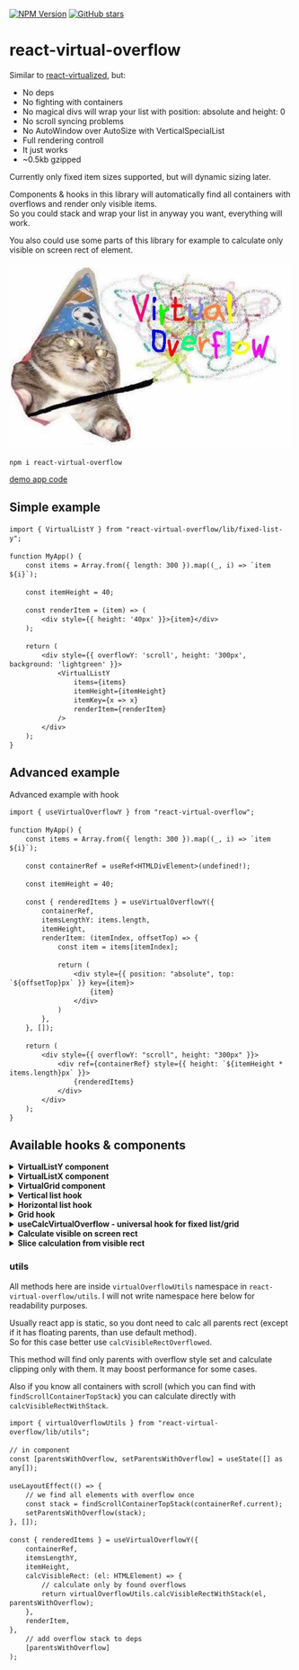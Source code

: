 [![NPM Version](https://badge.fury.io/js/react-virtual-overflow.svg?style=flat)](https://www.npmjs.com/package/react-virtual-overflow)
[![GitHub stars](https://img.shields.io/github/stars/Morglod/react-virtual-overflow.svg?style=social&label=Star)](https://gitHub.com/Morglod/react-virtual-overflow/)

# react-virtual-overflow

Similar to [react-virtualized](https://github.com/bvaughn/react-virtualized), but:

-   No deps
-   No fighting with containers
-   No magical divs will wrap your list with position: absolute and height: 0
-   No scroll syncing problems
-   No AutoWindow over AutoSize with VerticalSpecialList
-   Full rendering controll
-   It just works
-   ~0.5kb gzipped

Currently only fixed item sizes supported, but will dynamic sizing later.

Components & hooks in this library will automatically find all containers with overflows and render only visible items.  
So you could stack and wrap your list in anyway you want, everything will work.

You also could use some parts of this library for example to calculate only visible on screen rect of element.

![](./important.jpg)

```
npm i react-virtual-overflow
```

[demo app code](src/examples/demo.tsx)

## Simple example

```tsx
import { VirtualListY } from "react-virtual-overflow/lib/fixed-list-y";

function MyApp() {
    const items = Array.from({ length: 300 }).map((_, i) => `item ${i}`);

    const itemHeight = 40;

    const renderItem = (item) => (
        <div style={{ height: '40px' }}>{item}</div>
    );

    return (
        <div style={{ overflowY: 'scroll', height: '300px', background: 'lightgreen' }}>
            <VirtualListY
                items={items}
                itemHeight={itemHeight}
                itemKey={x => x}
                renderItem={renderItem}
            />
        </div>
    );
}
```

## Advanced example

Advanced example with hook

```tsx
import { useVirtualOverflowY } from "react-virtual-overflow";

function MyApp() {
    const items = Array.from({ length: 300 }).map((_, i) => `item ${i}`);

    const containerRef = useRef<HTMLDivElement>(undefined!);

    const itemHeight = 40;

    const { renderedItems } = useVirtualOverflowY({
        containerRef,
        itemsLengthY: items.length,
        itemHeight,
        renderItem: (itemIndex, offsetTop) => {
            const item = items[itemIndex];
            
            return (
                <div style={{ position: "absolute", top: `${offsetTop}px` }} key={item}>
                    {item}
                </div>
            )
        },
    }, []);

    return (
        <div style={{ overflowY: "scroll", height: "300px" }}>
            <div ref={containerRef} style={{ height: `${itemHeight * items.length}px` }}>
                {renderedItems}
            </div>
        </div>
    );
}
```

## Available hooks & components

<details>
<summary>
<b>VirtualListY component</b>
</summary>

This component is used to render vertical list

```tsx
import { VirtualListY } from "react-virtual-overflow/lib/fixed-list-y";

type VirtualListYProps<ItemT> = {
    items: ItemT[],
    itemHeight: number,
    // used to calculate react key when rendering
    itemKey: (item: ItemT, itemIndex: number) => string,
    overscanItemsCount?: number,
    renderItem: (item: ItemT, itemIndex: number, contentTopOffset: number) => React.ReactNode,
    calcVisibleRect?: VirtualOverflowCalcVisibleRectFn
};

function MyApp() {
    const items = Array.from({ length: 300 }).map((_, i) => `item ${i}`);

    const itemHeight = 40;

    const renderItem = (item) => (
        <div style={{ height: '40px' }}>{item}</div>
    );

    return (
        <div style={{ overflowY: 'scroll', height: '300px', background: 'lightgreen' }}>
            <VirtualListY
                items={items}
                itemHeight={itemHeight}
                itemKey={x => x}
                renderItem={renderItem}
            />
        </div>
    );
}
```

</details>


<details>
<summary>
<b>VirtualListX component</b>
</summary>

This component is used to render horizontal list

```tsx
import { VirtualListX } from "react-virtual-overflow/lib/fixed-list-x";

type VirtualListXProps<ItemT> = {
    items: ItemT[],
    itemWidth: number,
    itemKey: (item: ItemT, itemIndex: number) => string,
    overscanItemsCount?: number,
    renderItem: (item: ItemT, itemIndex: number, contentTopOffset: number) => React.ReactNode,
    calcVisibleRect?: VirtualOverflowCalcVisibleRectFn
};

function MyApp() {
    const items = Array.from({ length: 300 }).map((_, i) => `item ${i}`);

    const itemWidth = 40;

    const renderItem = (item) => (
        <div style={{ width: '40px' }}>{item}</div>
    );

    return (
        <div style={{ overflowX: 'scroll', height: '300px', background: 'lightgreen' }}>
            <VirtualListX
                items={items}
                itemWidth={itemWidth}
                itemKey={x => x}
                renderItem={renderItem}
            />
        </div>
    );
}
```

</details>


<details>
<summary>
<b>VirtualGrid component</b>
</summary>

This component is used to render grid

```tsx
import { VirtualGrid } from "react-virtual-overflow/lib/fixed-grid";

type VirtualGridProps<ItemT> = {
    items: ItemT[][],
    columnsNum: number,
    itemWidth: number,
    itemHeight: number,
    itemKey: (item: ItemT, itemIndexX: number, itemIndexY: number) => string,
    overscanItemsCount?: number,
    renderItem: (item: ItemT, itemIndexX: number, leftOffsetPx: number, itemIndexY: number, topOffsetPx: number) => React.ReactNode,
    calcVisibleRect?: VirtualOverflowCalcVisibleRectFn
};

function GridExample() {
    const items = itemsGrid;

    return (
        <div style={{ overflowY: 'scroll', height: '300px', background: 'lightgreen' }}>
            <VirtualGrid
                items={items}
                columnsNum={300}
                itemWidth={40}
                itemHeight={80}
                itemKey={x => x}
                overscanItemsCount={3}
                renderItem={item => <div style={{ width: '40px', height: '80px' }}>{item}</div>}
            />
        </div>
    );
}
```

</details>


<details>
<summary>
<b>Vertical list hook</b>
</summary>

`useVirtualOverflowY` hook that computes and renders vertical list

It accepts this params:

```ts
type UseVirtualOverflowParamsY = {
    // reference to container with elements (not scroll)
    containerRef: React.MutableRefObject<HTMLElement>;

    // total num of items
    itemsLengthY: number;

    // how to render each item
    renderItem: (itemIndex: number, contentTopOffsetPx: number) => React.ReactNode;

    // height of one item in pixels
    itemHeight: number;

    // how much items should be rendered beyond visible border
    // default=3
    overscanItemsCount?: number;

    // function to calculate visible rect (check utils for other options)
    calcVisibleRect?: CalcVisibleRectFn;
};
```

And returns:

```ts
{
    renderedItems: React.Node[],

    // method that will force update calculations
    updateViewRect: () => void,
}
```

</details>


<details>
<summary>
<b>Horizontal list hook</b>
</summary>

`useVirtualOverflowX` hook that computes and renders horizontal list

It accepts this params:

```ts
type UseVirtualOverflowParamsX = {
    // reference to container with elements (not scroll)
    containerRef: React.MutableRefObject<HTMLElement>;

    // total num of items
    itemsLengthX: number;

    // how to render each item
    renderItem: (itemIndex: number, contentLeftOffsetPx: number) => React.ReactNode;

    // width of one item in pixels
    itemWidth: number;

    // how much items should be rendered beyond visible border
    // default=3
    overscanItemsCount?: number;

    // function to calculate visible rect (check utils for other options)
    calcVisibleRect?: CalcVisibleRectFn;
};
```

And returns:

```ts
{
    renderedItems: React.Node[],

    // method that will force update calculations
    updateViewRect: () => void,
}
```

</details>


<details>
<summary>
<b>Grid hook</b>
</summary>

`useVirtualOverflowGrid` hook that computes and renders horizontal list

It accepts this params:

```ts
type UseVirtualOverflowParamsGrid = {
    // reference to container with elements (not scroll)
    containerRef: React.MutableRefObject<HTMLElement>;

    // total num of items horizontal
    itemsLengthX: number;

    // total num of items vertical
    itemsLengthY: number;

    // how to render each item
    renderItem: (itemIndexX: number, leftOffsetPx: number, itemIndexY: number, topOffsetPx: number) => React.ReactNode;

    // width of one item in pixels
    itemWidth: number;

    // height of one item in pixels
    itemHeight: number;

    // how much items should be rendered beyond visible border
    // default=3
    overscanItemsCount?: number;

    // function to calculate visible rect (check utils for other options)
    calcVisibleRect?: CalcVisibleRectFn;
};
```

And returns:

```ts
{
    renderedItems: React.Node[],

    // method that will force update calculations
    updateViewRect: () => void,
}
```

</details>


<details>
<summary>
<b>useCalcVirtualOverflow - universal hook for fixed list/grid</b>
</summary>

`useCalcVirtualOverflow` hook that computes visible rect at calculates slice of items that should be rendered

It could be used if you want to render items manually, and you need only slice calculated

It accepts this params:

```ts
type UseVirtualOverflowParams = {
    containerRef: React.MutableRefObject<HTMLElement>,
    itemsLengthX?: number,
    itemsLengthY?: number,
    /** if undefined, then horizontal calculation will be skipped */
    itemWidth?: number,
    /** if undefined, then vertical calculation will be skipped */
    itemHeight?: number,
    /** default=3 */
    overscanItemsCount?: number,
    calcVisibleRect?: VirtualOverflowCalcVisibleRectFn,
};
```

And returns:

```ts
{
    itemSlice: {
        topStartIndex: number;
        lengthY: number;
        leftStartIndex: number;
        lengthX: number;
    };
    updateViewRect: () => void;
}
```

</details>


<details>
<summary>
<b>Calculate visible on screen rect</b>
</summary>

`virtualOverflowCalcVisibleRect` method will calculate on screen visible rect of some element

It accepts this params:

```ts
function virtualOverflowCalcVisibleRect(element: HTMLElement): {
    top: number;
    left: number;
    bottom: number;
    right: number;
    contentOffsetTop: number;
    contentOffsetLeft: number;
    contentVisibleHeight: number;
    contentVisibleWidth: number;
};
```

</details>



<details>
<summary>
<b>Slice calculation from visible rect</b>
</summary>

`virtualOverflowCalcItems` method will calculate slice of items from visible rect

You can pass here horizontal and vertical values from "calcVisibleRect" method.

This method is axis-agnostic, so you just first calculate vertical data by passing vertical coords of rect, and then (if you need) horizontal.

```ts
function virtualOverflowCalcItems(
    contentOffsetStartPx: number,
    contentVisibleSizePx: number,
    itemSize: number,
    overscanItemsCount: number,
    itemsLength: number
);

// returns
{
    // index of starting item that should be rendered (including overscan)
    itemStart: number,
    // total count of items (including start & end overscan)
    itemLen: number
};

// Example for vertical slice calculation:
const visibleRect = calcVisibleRect(containerRef.current);
const verticalSlice = virtualOverflowCalcItems(
    visibleRect.contentOffsetTop,
    visibleRect.contentVisibleHeight,
    itemHeight,
    overscanItemsCount,
    itemsLengthY
);
```

</details>

### utils

All methods here are inside `virtualOverflowUtils` namespace in `react-virtual-overflow/utils`. I will not write namespace here below for readability purposes.

Usually react app is static, so you dont need to calc all parents rect (except if it has floating parents, than use default method).  
So for this case better use `calcVisibleRectOverflowed`.

This method will find only parents with overflow style set and calculate clipping only with them. It may boost performance for some cases.

Also if you know all containers with scroll (which you can find with `findScrollContainerTopStack`) you can calculate directly with `calcVisibleRectWithStack`.

```tsx
import { virtualOverflowUtils } from "react-virtual-overflow/lib/utils";

// in component
const [parentsWithOverflow, setParentsWithOverflow] = useState([] as any[]);

useLayoutEffect(() => {
    // we find all elements with overflow once
    const stack = findScrollContainerTopStack(containerRef.current);
    setParentsWithOverflow(stack);
}, []);

const { renderedItems } = useVirtualOverflowY({
    containerRef,
    itemsLengthY,
    itemHeight,
    calcVisibleRect: (el: HTMLElement) => {
        // calculate only by found overflows
        return virtualOverflowUtils.calcVisibleRectWithStack(el, parentsWithOverflow);
    },
    renderItem,
},
    // add overflow stack to deps
    [parentsWithOverflow]
);
```
